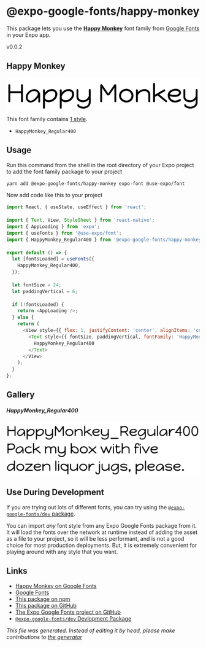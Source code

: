# @expo-google-fonts/happy-monkey

This package lets you use the [**Happy Monkey**](https://fonts.google.com/specimen/Happy+Monkey) font family from [Google Fonts](https://fonts.google.com/) in your Expo app.

v0.0.2

## Happy Monkey

![Happy Monkey](./font-family.png)

This font family contains [1 style](#gallery).

- `HappyMonkey_Regular400`

## Usage

Run this command from the shell in the root directory of your Expo project to add the font family package to your project
```sh
yarn add @expo-google-fonts/happy-monkey expo-font @use-expo/font
```

Now add code like this to your project
```js
import React, { useState, useEffect } from 'react';

import { Text, View, StyleSheet } from 'react-native';
import { AppLoading } from 'expo';
import { useFonts } from '@use-expo/font';
import { HappyMonkey_Regular400 } from '@expo-google-fonts/happy-monkey';

export default () => {
  let [fontsLoaded] = useFonts({
    HappyMonkey_Regular400,
  });

  let fontSize = 24;
  let paddingVertical = 6;

  if (!fontsLoaded) {
    return <AppLoading />;
  } else {
    return (
      <View style={{ flex: 1, justifyContent: 'center', alignItems: 'center' }}>
        <Text style={{ fontSize, paddingVertical, fontFamily: 'HappyMonkey_Regular400' }}>
          HappyMonkey_Regular400
        </Text>
      </View>
    );
  }
};

```

## Gallery

##### HappyMonkey_Regular400
![HappyMonkey_Regular400](./edf47e48fdc5ee842cf7de5d9333a50f1455140283974d5f0585583198b0b994.ttf.png)


## Use During Development

If you are trying out lots of different fonts, you can try using the [`@expo-google-fonts/dev` package](https://www.npmjs.com/package/@expo-google-fonts/dev).

You can import *any* font style from any Expo Google Fonts package from it. It will load the fonts
over the network at runtime instead of adding the asset as a file to your project, so it will be 
less performant, and is not a good choice for most production deployments. But, it is extremely convenient
for playing around with any style that you want.

## Links

- [Happy Monkey on Google Fonts](https://fonts.google.com/specimen/Happy+Monkey)
- [Google Fonts](https://fonts.google.com/)
- [This package on npm](https://www.npmjs.com/package/@expo-google-fonts/happy-monkey)
- [This package on GitHub](https://github.com/expo/google-fonts/tree/master/font-packages/happy-monkey)
- [The Expo Google Fonts project on GitHub](https://github.com/expo/google-fonts)
- [`@expo-google-fonts/dev` Devlopment Package](https://github.com/expo/google-fonts/tree/master/font-packages/dev)


*This file was generated. Instead of editing it by head, please make contributions to [the generator](https://github.com/expo/google-fonts/tree/master/packages/generator)*
